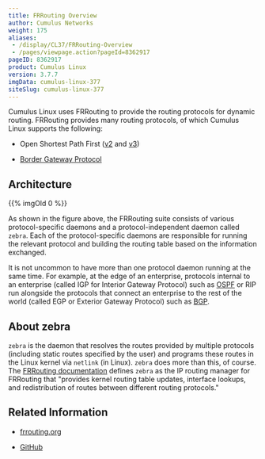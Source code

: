```yaml
---
title: FRRouting Overview
author: Cumulus Networks
weight: 175
aliases:
 - /display/CL37/FRRouting-Overview
 - /pages/viewpage.action?pageId=8362917
pageID: 8362917
product: Cumulus Linux
version: 3.7.7
imgData: cumulus-linux-377
siteSlug: cumulus-linux-377
---
```

Cumulus Linux uses FRRouting to provide the routing protocols for
dynamic routing. FRRouting provides many routing protocols, of which
Cumulus Linux supports the following:

  - Open Shortest Path First
    ([v2](/version/cumulus-linux-377/Layer-3/Open-Shortest-Path-First---OSPF)
    and
    [v3](/version/cumulus-linux-377/Layer-3/Open-Shortest-Path-First-v3---OSPFv3))

  - [Border Gateway
    Protocol](/version/cumulus-linux-377/Layer-3/Border-Gateway-Protocol---BGP)

## <span>Architecture</span>

{{% imgOld 0 %}}

As shown in the figure above, the FRRouting suite consists of various
protocol-specific daemons and a protocol-independent daemon called
`zebra`. Each of the protocol-specific daemons are responsible for
running the relevant protocol and building the routing table based on
the information exchanged.

It is not uncommon to have more than one protocol daemon running at the
same time. For example, at the edge of an enterprise, protocols internal
to an enterprise (called IGP for Interior Gateway Protocol) such as
[OSPF](/version/cumulus-linux-377/Layer-3/Open-Shortest-Path-First---OSPF)
or RIP run alongside the protocols that connect an enterprise to the
rest of the world (called EGP or Exterior Gateway Protocol) such as
[BGP](/version/cumulus-linux-377/Layer-3/Border-Gateway-Protocol---BGP).

## <span>About zebra</span>

`zebra` is the daemon that resolves the routes provided by multiple
protocols (including static routes specified by the user) and programs
these routes in the Linux kernel via `netlink` (in Linux). `zebra` does
more than this, of course. The [FRRouting
documentation](https://frrouting.org/user-guide/zebra.html) defines
`zebra` as the IP routing manager for FRRouting that "provides kernel
routing table updates, interface lookups, and redistribution of routes
between different routing protocols."

## <span>Related Information</span>

  - [frrouting.org](https://frrouting.org)

  - [GitHub](https://github.com/FRRouting/frr)

<article id="html-search-results" class="ht-content" style="display: none;">

</article>

<footer id="ht-footer">

</footer>
